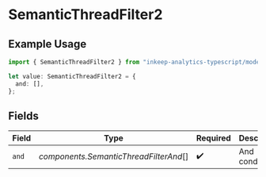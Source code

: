 # SemanticThreadFilter2

## Example Usage

```typescript
import { SemanticThreadFilter2 } from "inkeep-analytics-typescript/models/components";

let value: SemanticThreadFilter2 = {
  and: [],
};
```

## Fields

| Field                                  | Type                                   | Required                               | Description                            |
| -------------------------------------- | -------------------------------------- | -------------------------------------- | -------------------------------------- |
| `and`                                  | *components.SemanticThreadFilterAnd*[] | :heavy_check_mark:                     | And condition                          |